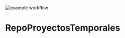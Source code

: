 ![example workflow](https://github.com/AngeloLaMadrid/RepoProyectosTemporales/actions/workflows/main.yml/badge.svg)
# RepoProyectosTemporales
